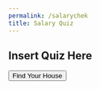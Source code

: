 ```yaml
---
permalink: /salarychek
title: Salary Quiz
---
```

## Insert Quiz Here

<button onclick="location.href='{{site.baseurl}}/houses'" type="button">
         Find Your House</button>

         